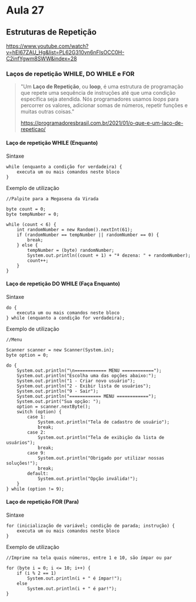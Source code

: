 # Aula 27

## Estruturas de Repetição

https://www.youtube.com/watch?v=hEl67ZAU_Hg&list=PL62G310vn6nFIsOCC0H-C2infYgwm8SWW&index=28

### Laços de repetição WHILE, DO WHILE e FOR

> "Um **Laço de Repetição**, ou **loop**, é uma estrutura de programação que repete uma sequência de instruções até que uma condição específica seja atendida. Nós programadores usamos *loops* para percorrer os valores, adicionar somas de números, repetir funções e muitas outras coisas."
>
> https://programadoresbrasil.com.br/2021/01/o-que-e-um-laco-de-repeticao/



#### Laço de repetição WHILE (Enquanto)

Sintaxe

```
while (enquanto a condição for verdadeira) {
	executa um ou mais comandos neste bloco
}
```

Exemplo de utilização

```
//Palpite para a Megasena da Virada

byte count = 0;
byte tempNumber = 0;

while (count < 6) {
    int randomNumber = new Random().nextInt(61);
    if (randomNumber == tempNumber || randomNumber == 0) {
        break;
    } else {
        tempNumber = (byte) randomNumber;
        System.out.println((count + 1) + "ª dezena: " + randomNumber);
        count++;
    }
}
```



#### Laço de repetição DO WHILE (Faça Enquanto)

Sintaxe

```
do {
	executa um ou mais comandos neste bloco
} while (enquanto a condição for verdadeira);
```

Exemplo de utilização

```
//Menu

Scanner scanner = new Scanner(System.in);
byte option = 0;

do {
    System.out.println("\n============ MENU ============");
    System.out.println("Escolha uma das opções abaixo:");
    System.out.println("1 - Criar novo usuário");
    System.out.println("2 - Exibir lista de usuários");
    System.out.println("9 - Sair");
    System.out.println("============ MENU ============");
    System.out.print("Sua opção: ");
    option = scanner.nextByte();
    switch (option) {
        case 1:
            System.out.println("Tela de cadastro de usuário");
            break;
        case 2:
            System.out.println("Tela de exibição da lista de usuários");
            break;
        case 9:
            System.out.println("Obrigado por utilizar nossas soluções!");
            break;
        default:
            System.out.println("Opção inválida!");
    }
} while (option != 9);
```



#### Laço de repetição FOR (Para)

Sintaxe

```
for (inicialização de variável; condição de parada; instrução) {
	executa um ou mais comandos neste bloco
}
```

Exemplo de utilização

```
//Imprime na tela quais números, entre 1 e 10, são ímpar ou par

for (byte i = 0; i <= 10; i++) {
	if (i % 2 == 1) 
		System.out.println(i + " é ímpar!");
	else
		System.out.println(i + " é par!");
}
```

